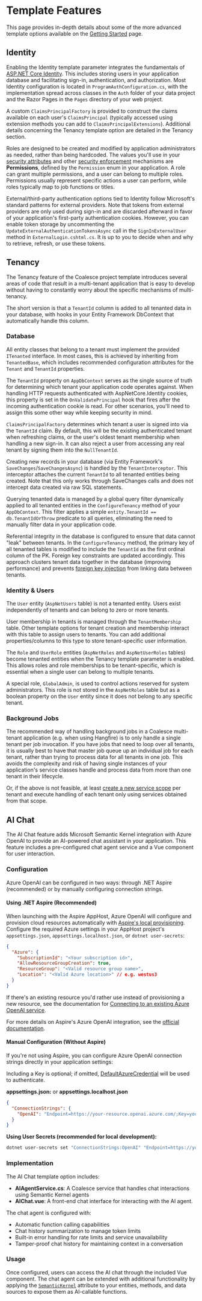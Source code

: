 # Template Features

This page provides in-depth details about some of the more advanced template options available on the [Getting Started](../stacks/vue/getting-started.md) page.

## Identity

Enabling the Identity template parameter integrates the fundamentals of [ASP.NET Core Identity](https://learn.microsoft.com/en-us/aspnet/core/security/authentication/identity). This includes storing users in your application database and facilitating sign-in, authentication, and authorization. Most Identity configuration is located in `ProgramAuthConfiguration.cs`, with the implementation spread across classes in the `Auth` folder of your data project and the Razor Pages in the `Pages` directory of your web project.

A custom `ClaimsPrincipalFactory` is provided to construct the claims available on each user's `ClaimsPrincipal` (typically accessed using extension methods you can add to `ClaimsPrincipalExtensions`). Additional details concerning the Tenancy template option are detailed in the Tenancy section.

Roles are designed to be created and modified by application administrators as needed, rather than being hardcoded. The values you'll use in your [security attributes](../modeling/model-components/attributes/security-attribute.md) and other [security enforcement](./security.md) mechanisms are **Permissions**, defined by the `Permission` enum in your application. A role can grant multiple permissions, and a user can belong to multiple roles. Permissions usually represent specific actions a user can perform, while roles typically map to job functions or titles.

External/third-party authentication options tied to Identity follow Microsoft's standard patterns for external providers. Note that tokens from external providers are only used during sign-in and are discarded afterward in favor of your application's first-party authentication cookies. However, you can enable token storage by uncommenting the `UpdateExternalAuthenticationTokensAsync` call in the `SignInExternalUser` method in `ExternalLogin.cshtml.cs`. It is up to you to decide when and why to retrieve, refresh, or use these tokens.

## Tenancy

The Tenancy feature of the Coalesce project template introduces several areas of code that result in a multi-tenant application that is easy to develop without having to constantly worry about the specific mechanisms of multi-tenancy. 

The short version is that a `TenantId` column is added to all tenanted data in your database, with hooks in your Entity Framework DbContext that automatically handle this column.

### Database

All entity classes that belong to a tenant must implement the provided `ITenanted` interface. In most cases, this is achieved by inheriting from `TenantedBase`, which includes recommended configuration attributes for the `Tenant` and `TenantId` properties.

The `TenantId` property on `AppDbContext` serves as the single source of truth for determining which tenant your application code operates against. When handling HTTP requests authenticated with AspNetCore.Identity cookies, this property is set in the `OnValidatePrincipal` hook that fires after the incoming authentication cookie is read. For other scenarios, you'll need to assign this some other way while keeping security in mind.

`ClaimsPrincipalFactory` determines which tenant a user is signed into via the `TenantId` claim. By default, this will be the existing authenticated tenant when refreshing claims, or the user's oldest tenant membership when handling a new sign-in. It can also reject a user from accessing any real tenant by signing them into the `NullTenantId`.

Creating new records in your database (via Entity Framework's `SaveChanges`/`SaveChangesAsync`) is handled by the `TenantInterceptor`. This interceptor attaches the current `TenantId` to all tenanted entities being created. Note that this only works through SaveChanges calls and does not intercept data created via raw SQL statements.

Querying tenanted data is managed by a global query filter dynamically applied to all tenanted entities in the `ConfigureTenancy` method of your `AppDbContext`. This filter applies a simple `entity.TenantId == db.TenantIdOrThrow` predicate to all queries, eliminating the need to manually filter data in your application code.

Referential integrity in the database is configured to ensure that data cannot "leak" between tenants. In the `ConfigureTenancy` method, the primary key of all tenanted tables is modified to include the `TenantId` as the first ordinal column of the PK. Foreign key constraints are updated accordingly. This approach clusters tenant data together in the database (improving performance) and prevents [foreign key injection](/topics/security.md#foreign-key-injection-vulnerabilities) from linking data between tenants.

### Identity & Users

The `User` entity (`AspNetUsers` table) is not a tenanted entity. Users exist independently of tenants and can belong to zero or more tenants.

User membership in tenants is managed through the `TenantMembership` table. Other template options for tenant creation and membership interact with this table to assign users to tenants. You can add additional properties/columns to this type to store tenant-specific user information.

The `Role` and `UserRole` entities (`AspNetRoles` and `AspNetUserRoles` tables) become tenanted entities when the Tenancy template parameter is enabled. This allows roles and role memberships to be tenant-specific, which is essential when a single user can belong to multiple tenants.

A special role, `GlobalAdmin`, is used to control actions reserved for system administrators. This role is not stored in the `AspNetRoles` table but as a boolean property on the `User` entity since it does not belong to any specific tenant.

### Background Jobs

The recommended way of handling background jobs in a Coalesce multi-tenant application (e.g. when using Hangfire) is to only handle a single tenant per job invocation. If you have jobs that need to loop over all tenants, it is usually best to have that master job queue up an individual job for each tenant, rather than trying to process data for all tenants in one job. This avoids the complexity and risk of having single instances of your application's service classes handle and process data from more than one tenant in their lifecycle.

Or, if the above is not feasible, at least [create a new service scope](https://learn.microsoft.com/en-us/dotnet/api/microsoft.extensions.dependencyinjection.iservicescopefactory.createscope) per tenant and execute handling of each tenant only using services obtained from that scope.



## AI Chat
<Beta/> 

The AI Chat feature adds Microsoft Semantic Kernel integration with Azure OpenAI to provide an AI-powered chat assistant in your application. This feature includes a pre-configured chat agent service and a Vue component for user interaction.

### Configuration

Azure OpenAI can be configured in two ways: through .NET Aspire (recommended) or by manually configuring connection strings.

#### Using .NET Aspire (Recommended)

When launching with the Aspire AppHost, Azure OpenAI will configure and provision cloud resources automatically with [Aspire's local provisioning](https://learn.microsoft.com/en-us/dotnet/aspire/azure/local-provisioning#configuration). Configure the required Azure settings in your AppHost project's `appsettings.json`, `appsettings.localhost.json`, or `dotnet user-secrets`:

```json
{
  "Azure": {
    "SubscriptionId": "<Your subscription id>",
    "AllowResourceGroupCreation": true,
    "ResourceGroup": "<Valid resource group name>",
    "Location": "<Valid Azure location>" // e.g. westus3
  }
}
```

If there's an existing resource you'd rather use instead of provisioning a new resource, see the documentation for [Connecting to an existing Azure OpenAI service](https://learn.microsoft.com/en-us/dotnet/aspire/azureai/azureai-openai-integration?tabs=package-reference#connect-to-an-existing-azure-openai-service).

For more details on Aspire's Azure OpenAI integration, see the [official documentation](https://learn.microsoft.com/en-us/dotnet/aspire/azureai/azureai-openai-integration).

#### Manual Configuration (Without Aspire)

If you're not using Aspire, you can configure Azure OpenAI connection strings directly in your application settings:

Including a Key is optional; if omitted, [DefaultAzureCredential](https://learn.microsoft.com/en-us/dotnet/api/azure.identity.defaultazurecredential) will be used to authenticate.

**appsettings.json:** or **appsettings.localhost.json**
```json
{
  "ConnectionStrings": {
    "OpenAI": "Endpoint=https://your-resource.openai.azure.com/;Key=your-api-key"
  }
}
```

**Using User Secrets (recommended for local development):**
```bash
dotnet user-secrets set "ConnectionStrings:OpenAI" "Endpoint=https://your-resource.openai.azure.com/;Key=your-api-key"
```

### Implementation

The AI Chat template option includes:

- **AIAgentService.cs**: A Coalesce service that handles chat interactions using Semantic Kernel agents
- **AIChat.vue**: A front-end chat interface for interacting with the AI agent.

The chat agent is configured with:
- Automatic function calling capabilities
- Chat history summarization to manage token limits
- Built-in error handling for rate limits and service unavailability
- Tamper-proof chat history for maintaining context in a conversation

### Usage

Once configured, users can access the AI chat through the included Vue component. The chat agent can be extended with additional functionality by applying the [`SemanticKernel`](/modeling/model-components/attributes/semantic-kernel.md) attribute to your entities, methods, and data sources to expose them as AI-callable functions.